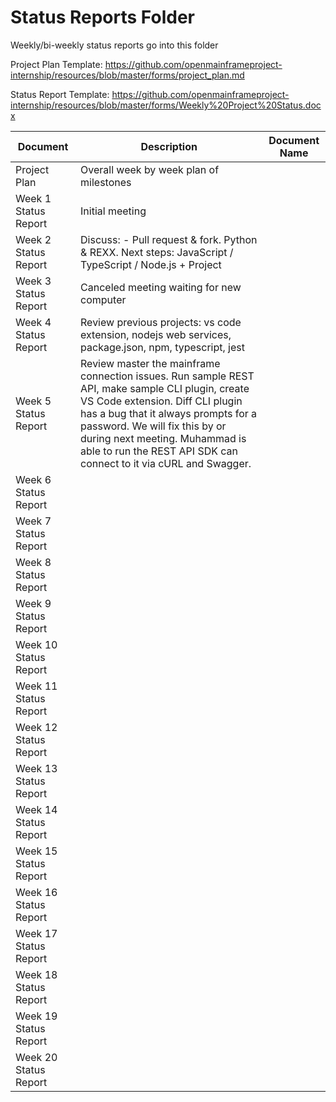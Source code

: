 # Status Reports Folder
Weekly/bi-weekly status reports go into this folder

Project Plan Template: https://github.com/openmainframeproject-internship/resources/blob/master/forms/project_plan.md

Status Report Template: https://github.com/openmainframeproject-internship/resources/blob/master/forms/Weekly%20Project%20Status.docx

| Document | Description | Document Name |
|---|---|---|
| Project Plan | Overall week by week plan of milestones | |
| Week 1 Status Report | Initial meeting | | 
| Week 2 Status Report | Discuss: - Pull request & fork.  Python & REXX.  Next steps: JavaScript / TypeScript / Node.js + Project | |
| Week 3 Status Report | Canceled meeting waiting for new computer | |
| Week 4 Status Report | Review previous projects: vs code extension, nodejs web services, package.json, npm, typescript, jest  | |
| Week 5 Status Report | Review master the mainframe connection issues. Run sample REST API, make sample CLI plugin, create VS Code extension. Diff CLI plugin has a bug that it always prompts for a password.  We will fix this by or during next meeting.  Muhammad is able to run the REST API SDK can connect to it via cURL and Swagger. | |
| Week 6 Status Report | | |
| Week 7 Status Report | | |
| Week 8 Status Report | | |
| Week 9 Status Report | | |
| Week 10 Status Report | | |
| Week 11 Status Report | | |
| Week 12 Status Report | | |
| Week 13 Status Report | | |
| Week 14 Status Report | | |
| Week 15 Status Report | | |
| Week 16 Status Report | | |
| Week 17 Status Report | | |
| Week 18 Status Report | | |
| Week 19 Status Report | | |
| Week 20 Status Report | | |
